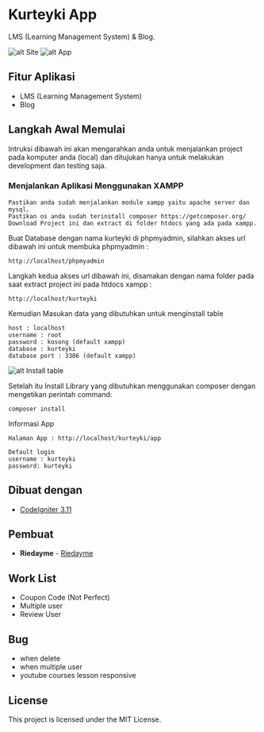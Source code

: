# Kurteyki App

LMS (Learning Management System) & Blog.

![alt Site](https://i.ibb.co/mtbfvhh/screencapture-localhost-kurteyki-2020-04-15-19-59-34.png)
![alt App](https://i.ibb.co/GVsBVMY/screencapture-localhost-kurteyki-app-2020-04-15-19-52-52.png)

## Fitur Aplikasi

* LMS (Learning Management System)
* Blog

## Langkah Awal Memulai

Intruksi dibawah ini akan mengarahkan anda untuk menjalankan project pada komputer anda (local) dan ditujukan hanya untuk melakukan development dan testing saja.

### Menjalankan Aplikasi Menggunakan XAMPP

```
Pastikan anda sudah menjalankan module xampp yaitu apache server dan mysql.
Pastikan os anda sudah terinstall composer https://getcomposer.org/
Download Project ini dan extract di folder htdocs yang ada pada xampp.
```

Buat Database dengan nama kurteyki di phpmyadmin, silahkan akses url dibawah ini untuk membuka phpmyadmin :

```
http://localhost/phpmyadmin
```

Langkah kedua akses url dibawah ini, disamakan dengan nama folder pada saat extract project ini pada htdocs xampp :

```
http://localhost/kurteyki
```

Kemudian Masukan data yang dibutuhkan untuk menginstall table

```
host : localhost
username : root
password : kosong (default xampp)
database : kurteyki
database port : 3306 (default xampp)
```

![alt Install table](https://i.ibb.co/fvwfX67/screencapture-localhost-kurteyki-2020-04-15-19-53-19.png)

Setelah itu Install Library yang dibutuhkan menggunakan composer dengan mengetikan perintah command:

```
composer install
```

Informasi App

```
Halaman App : http://localhost/kurteyki/app

Default login
username : kurteyki
password: kurteyki
```

## Dibuat dengan

* [CodeIgniter 3.11](https://codeigniter.com/)

## Pembuat

* **Riedayme** - [Riedayme](https://facebook.com/riedayme)

## Work List

* Coupon Code (Not Perfect)
* Multiple user 
* Review User

## Bug

* when delete
* when multiple user
* youtube courses lesson responsive

## License

This project is licensed under the MIT License.
